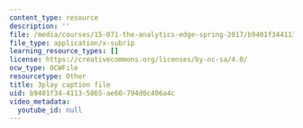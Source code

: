 ```yaml
---
content_type: resource
description: ''
file: /media/courses/15-071-the-analytics-edge-spring-2017/b9401f3441135865ae60794d0c406a4c_9lMOz_7bIGU.vtt
file_type: application/x-subrip
learning_resource_types: []
license: https://creativecommons.org/licenses/by-nc-sa/4.0/
ocw_type: OCWFile
resourcetype: Other
title: 3play caption file
uid: b9401f34-4113-5865-ae60-794d0c406a4c
video_metadata:
  youtube_id: null
---
```

